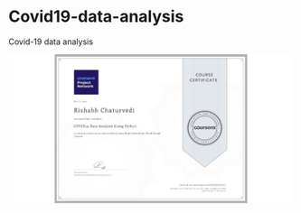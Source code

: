 # Covid19-data-analysis
Covid-19 data analysis 

![alt text](https://github.com/devrc1234/Covid19-data-analysis/blob/main/CERTIFICATE_LANDING_PAGE_V8ZSJB2XDE5Y.jpeg "Certificate")
